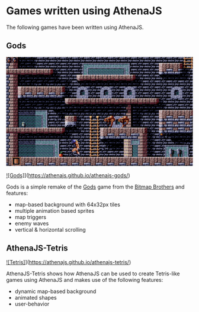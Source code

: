 # Games written using AthenaJS

The following games have been written using AthenaJS.

## Gods

![test](img/gods.png)

[![Gods]](img/gods.png)](https://athenajs.github.io/athenajs-gods/)

Gods is a simple remake of the [Gods](http://hol.abime.net/2754) game from the [Bitmap Brothers](https://en.wikipedia.org/wiki/The_Bitmap_Brothers) and features:

 - map-based background with 64x32px tiles
 - multiple animation based sprites
 - map triggers
 - enemy waves
 - vertical & horizontal scrolling


## AthenaJS-Tetris

[![Tetris]](img/tetris.png)](https://athenajs.github.io/athenajs-tetris/)

AthenaJS-Tetris shows how AthenaJS can be used to create Tetris-like games using AthenaJS and makes use of the following features:

 - dynamic map-based background
 - animated shapes
 - user-behavior
